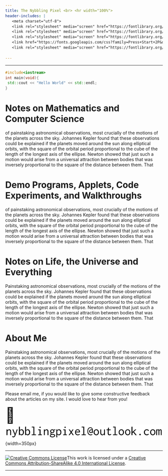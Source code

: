 ```yaml
---
title: The Nybbling Pixel <br> <hr width="100%">
header-includes: |
   <meta charset="utf-8"> 
   <link rel="stylesheet" media="screen" href="https://fontlibrary.org/face/dehuti" type="text/css"/> 
   <link rel="stylesheet" media="screen" href="https://fontlibrary.org/face/gfs-didot" type="text/css"/> 
   <link rel="stylesheet" media="screen" href="https://fontlibrary.org/face/pixelated" type="text/css"/> 
   <link href="https://fonts.googleapis.com/css?family=Press+Start+2P&display=swap" rel="stylesheet">
   <link rel="stylesheet" media="screen" href="https://fontlibrary.org/face/consolamono" type="text/css"/> 

---
```

<hr width="100%">

```c++
#include<iostream>
int main(void){
 std::cout << "Hello World" << std::endl;
}
```



# Notes on Mathematics and Computer Science
of painstaking astronomical observations, most crucially of the motions of the planets across the sky. 
Johannes Kepler found that these observations could be explained if the planets moved around the sun along 
elliptical orbits, with the square of the orbital period proportional to the cube of the length of the longest 
axis of the ellipse. Newton showed that just such a motion would arise from a universal attraction between bodies 
that was inversely proportional to the square of the distance between them. That 

# Demo Programs, Applets, Code Experiments, and Walkthroughs 
of painstaking astronomical observations, most crucially of the motions of the planets across the sky. Johannes Kepler 
found that these observations could be explained if the planets moved around the sun along elliptical orbits, with the 
square of the orbital period proportional to the cube of the length of the longest axis of the ellipse. Newton showed 
that just such a motion would arise from a universal attraction between bodies that was inversely proportional to the 
square of the distance between them. That 

# Notes on Life, the Universe and Everything
Painstaking astronomical observations, most crucially of the motions of the planets across the sky. Johannes Kepler 
found that these observations could be explained if the planets moved around the sun along elliptical orbits, with 
the square of the orbital period proportional to the cube of the length of the longest axis of the ellipse. Newton 
showed that just such a motion would arise from a universal attraction between bodies that was inversely proportional 
to the square of the distance between them. That 

# About Me

Painstaking astronomical observations, most crucially of the motions of the planets across the sky. Johannes 
Kepler found that these observations could be explained if the planets moved around the sun along elliptical orbits, 
with the square of the orbital period proportional to the cube of the length of the longest axis of the ellipse. 
Newton showed that just such a motion would arise from a universal attraction between bodies that was inversely 
proportional to the square of the distance between them. That 

Please email me, if you would like to give some constructive feedback about 
the articles on my site. I would love to hear from you! 

<font size="20"> &#x1F4E7; </font> ![](docs/email.png){width=350px}

<hr width="100%">
<a rel="license" href="http://creativecommons.org/licenses/by-sa/4.0/"><img alt="Creative Commons License" style="border-width:0" src="https://i.creativecommons.org/l/by-sa/4.0/88x31.png" /></a>This work is licensed under a <a rel="license" href="http://creativecommons.org/licenses/by-sa/4.0/">Creative Commons Attribution-ShareAlike 4.0 International License</a>.
<hr width="100%">

